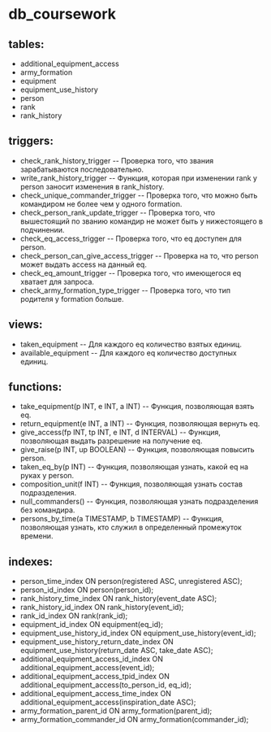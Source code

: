 # db_coursework

## tables:
* additional_equipment_access
* army_formation
* equipment
* equipment_use_history
* person
* rank
* rank_history

## triggers:
* check_rank_history_trigger -- Проверка того, что звания зарабатываются последовательно.
* write_rank_history_trigger -- Функция, которая при изменении rank у person заносит изменения в rank_history.
* check_unique_commander_trigger -- Проверка того, что можно быть командиром не более чем у одного formation.
* check_person_rank_update_trigger -- Проверка того, что вышестоящий по званию командир не может быть у нижестоящего в подчинении.
* check_eq_access_trigger -- Проверка того, что eq доступен для person.
* check_person_can_give_access_trigger -- Проверка на то, что person может выдать access на данный eq.
* check_eq_amount_trigger -- Проверка того, что имеющегося eq хватает для запроса.
* check_army_formation_type_trigger -- Проверка того, что тип родителя у formation больше.


## views:
* taken_equipment -- Для каждого eq количество взятых единиц.
* available_equipment -- Для каждого eq количество доступных единиц.


## functions:
* take_equipment(p INT, e INT, a INT) -- Функция, позволяющая взять eq.
* return_equipment(e INT, a INT) -- Функция, позволяющая вернуть eq.
* give_access(fp INT, tp INT, e INT, d INTERVAL) -- Функция, позволяющая выдать разрешение на получение eq.
* give_raise(p INT, up BOOLEAN) -- Функция, позволяющая повысить person.
* taken_eq_by(p INT) -- Функция, позволяющая узнать, какой eq на руках у person.
* composition_unit(f INT) -- Функция, позволяющая узнать состав подразделения.
* null_commanders() -- Функция, позволяющая узнать подразделения без командира.
* persons_by_time(a TIMESTAMP, b TIMESTAMP) -- Функция, позволяющая узнать, кто служил в определенный промежуток времени.


## indexes:
* person_time_index ON person(registered ASC, unregistered ASC);
* person_id_index ON person(person_id);
* rank_history_time_index ON rank_history(event_date ASC);
* rank_history_id_index ON rank_history(event_id);
* rank_id_index ON rank(rank_id);
* equipment_id_index ON equipment(eq_id);
* equipment_use_history_id_index ON equipment_use_history(event_id);
* equipment_use_history_return_date_index ON equipment_use_history(return_date ASC, take_date ASC);
* additional_equipment_access_id_index ON additional_equipment_access(event_id);
* additional_equipment_access_tpid_index ON additional_equipment_access(to_person_id, eq_id);
* additional_equipment_access_time_index ON additional_equipment_access(inspiration_date ASC);
* army_formation_parent_id ON army_formation(parent_id);
* army_formation_commander_id ON army_formation(commander_id);
